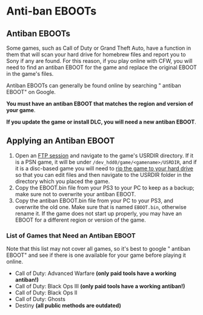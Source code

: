 # Anti-ban EBOOTs

## Antiban EBOOTs

Some games, such as Call of Duty or Grand Theft Auto, have a function in them that will scan your hard drive for homebrew files and report you to Sony if any are found. For this reason, if you play online with CFW, you will need to find an antiban EBOOT for the game and replace the original EBOOT in the game's files.

Antiban EBOOTs can generally be found online by searching " antiban EBOOT" on Google.

**You must have an antiban EBOOT that matches the region and version of your game**.

**If you update the game or install DLC, you will need a new antiban EBOOT**.

## Applying an Antiban EBOOT

1. Open an [FTP session](../big-stinky-brew/pc-tools/ftp-client.md) and navigate to the game's USRDIR directory. If it is a PSN game, it will be under `/dev_hdd0/game/<gamename>/USRDIR`, and if it is a disc-based game you will need to [rip the game to your hard drive](antiban.md) so that you can edit files and then navigate to the USRDIR folder in the directory which you placed the game.
2. Copy the EBOOT.bin file from your PS3 to your PC to keep as a backup; make sure not to overwrite your antiban EBOOT.
3. Copy the antiban EBOOT.bin file from your PC to your PS3, and overwrite the old one. Make sure that is named `EBOOT.bin`, otherwise rename it. If the game does not start up properly, you may have an EBOOT for a different region or version of the game.

### List of Games that Need an Antiban EBOOT

Note that this list may not cover all games, so it's best to google " antiban EBOOT" and see if there is one available for your game before playing it online.

* Call of Duty: Advanced Warfare **\(only paid tools have a working antiban!\)**
* Call of Duty: Black Ops III **\(only paid tools have a working antiban!\)**
* Call of Duty: Black Ops II
* Call of Duty: Ghosts
* Destiny **\(all public methods are outdated\)**

